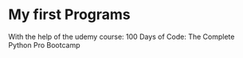 # My first Programs
With the help of the udemy course: 100 Days of Code: The Complete Python Pro Bootcamp
